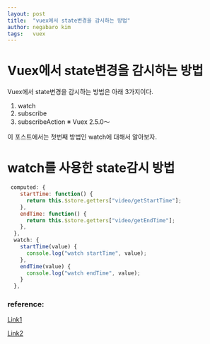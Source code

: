 ```yaml
---
layout: post
title:  "vuex에서 state변경을 감시하는 방법"
author: negabaro kim
tags:	vuex
---
```


# Vuex에서 state변경을 감시하는 방법

Vuex에서 state변경을 감시하는 방법은 아래 3가지이다.

1. watch
2. subscribe
3. subscribeAction ※ Vuex 2.5.0～

이 포스트에서는 첫번째 방법인 watch에 대해서 알아보자.


# watch를 사용한 state감시 방법

```js
 computed: {
    startTime: function() {
      return this.$store.getters["video/getStartTime"];
    },
    endTime: function() {
      return this.$store.getters["video/getEndTime"];
    },
  },
  watch: {
    startTime(value) {
      console.log("watch startTime", value);
    },
    endTime(value) {
      console.log("watch endTime", value);
    }
  },
```

### reference:

[Link1](https://kawadev.net/vuex-watch/)

[Link2](https://qiita.com/nqyutq/items/3d7193aea9a4cfe6f914)